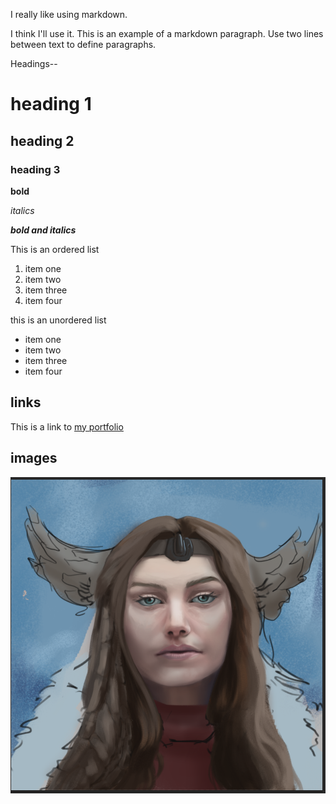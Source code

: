 I really like using markdown.

I think I'll use it. This is an example of a markdown paragraph. Use two lines between text to define paragraphs.

Headings--

# heading 1
## heading 2
### heading 3


**bold**

_italics_

**_bold and italics_**

This is an ordered list

1. item one
2. item two
3. item three
4. item four

this is an unordered list

- item one
- item two
- item three
- item four

## links

This is a link to [my portfolio](https://www.artstation.com/jeradbeauregard)

## images

![This is an image](markdownImage.png)
